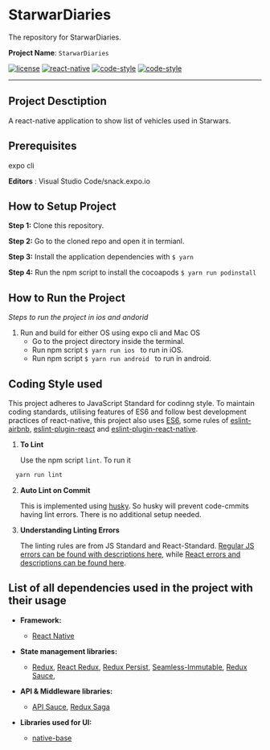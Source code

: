 # StarwarDiaries

The repository for StarwarDiaries.

**Project Name**: `StarwarDiaries`

[![license](https://img.shields.io/badge/LICENSE-MIT-brightgreen)](https://opensource.org/licenses/mit-license.html)
[![react-native](https://img.shields.io/badge/react--native-61.0.4-brightgreen)](https://facebook.github.io/react-native/docs/0.59/getting-started)
[![code-style](https://img.shields.io/badge/code--style-eslint%3Arecommended-brightgreen)](https://eslint.org/docs/rules/)
[![code-style](https://img.shields.io/badge/code--style-react%2Frecommended-brightgreen)](https://github.com/yannickcr/eslint-plugin-react#recommended)

---

##  Project Desctiption
A react-native application to show list of vehicles used in Starwars.

## Prerequisites

expo cli

**Editors** : Visual Studio Code/snack.expo.io

## How to Setup Project

**Step 1:** Clone this repository.

**Step 2:** Go to the cloned repo and open it in termianl.

**Step 3:** Install the application dependencies with `$ yarn`

**Step 4:** Run the npm script to install the cocoapods `$ yarn run podinstall`

## How to Run the Project

_Steps to run the project in ios and andorid_

1. Run and build for either OS using expo cli and Mac OS
    * Go to the project directory inside the terminal.
    * Run npm script ```$ yarn run ios ``` to run in iOS.
    * Run npm script ```$ yarn run android ``` to run in android.

## Coding Style used

This project adheres to JavaScript Standard for codinng style. To maintain coding standards, utilising features of ES6 and follow best development practices of react-native, this project also uses [ES6](http://es6-features.org/#Constants), some rules of [eslint-airbnb](https://github.com/airbnb/javascript), [eslint-plugin-react](https://github.com/yannickcr/eslint-plugin-react) and [eslint-plugin-react-native](https://github.com/intellicode/eslint-plugin-react-native).

1. **To Lint**
  
   Use the npm script `lint`. To run it
  ```bash 
    yarn run lint
  ```
2. **Auto Lint on Commit**
   
   This is implemented using [husky](https://github.com/typicode/husky). So husky will prevent code-cmmits having lint errors. There is no additional setup needed.

3. **Understanding Linting Errors**

   The linting rules are from JS Standard and React-Standard.  [Regular JS errors can be found with descriptions here](http://eslint.org/docs/rules/), while [React errors and descriptions can be found here](https://github.com/yannickcr/eslint-plugin-react).


## List of all dependencies used in the project with their usage

- **Framework:**
  - [React Native](https://github.com/facebook/react-native)

- **State management libraries:** 
  - [Redux](http://redux.js.org/), [React Redux](https://react-redux.js.org/), [Redux Persist](https://github.com/rt2zz/redux-persist), [Seamless-Immutable](https://github.com/rtfeldman/seamless-immutable), [Redux Sauce](https://github.com/jkeam/reduxsauce),

- **API & Middleware libraries:**
  - [API Sauce](https://github.com/infinitered/apisauce), [Redux Saga](https://redux-saga.js.org/)
  
- **Libraries used for UI:**
  - [native-base](https://nativebase.io/)
  
